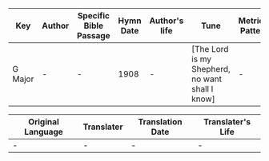 Key | Author   | Specific Bible Passage     |Hymn Date |Author's life |Tune |Metrical Pattern   |Composer/Source
-- | --------- | ---------------------------|----------|--------------|-----|-------------------|-------------  
G Major |- |- |1908 |- |[The Lord is my Shepherd, no want shall I know] |- |T. Koschat

Original Language | Translater | Translation Date   | Translater's Life  
----------------- | --------- | --------------------|-------------     
\- |- |- |-
